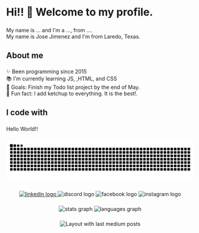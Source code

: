 <h1 align="left">Hi!! 👋 Welcome to my profile.</h1>

###

<p align="left">My name is ... and I'm a ..., from ....<br>My name is Jose Jimenez and I'm from Laredo, Texas.</p>

###

<h2 align="left">About me</h2>

###

<p align="left">✨ Been programming since 2015<br>📚 I'm currently learning JS, ,HTML, and CSS<br>🎯 Goals: Finish my Todo list project by the end of May.<br>🎲 Fun fact: I add ketchup to everything. It is the best!.</p>

###

<h2 align="left">I code with</h2>

###

<p align="left">Hello World!!</p>

###

<img src="https://raw.githubusercontent.com/JJimenez414/JJimenez414/output/snake.svg" alt="Snake animation" />

###

<div align="center">
  <a href="https://www.linkedin.com/feed/" target="_blank">
    <img src="https://raw.githubusercontent.com/maurodesouza/profile-readme-generator/master/src/assets/icons/social/linkedin/default.svg" width="52" height="40" alt="linkedin logo"  />
  </a>
  <img src="https://raw.githubusercontent.com/maurodesouza/profile-readme-generator/master/src/assets/icons/social/discord/default.svg" width="52" height="40" alt="discord logo"  />
  <img src="https://raw.githubusercontent.com/maurodesouza/profile-readme-generator/master/src/assets/icons/social/facebook/default.svg" width="52" height="40" alt="facebook logo"  />
  <img src="https://raw.githubusercontent.com/maurodesouza/profile-readme-generator/master/src/assets/icons/social/instagram/default.svg" width="52" height="40" alt="instagram logo"  />
</div>

###

<div align="center">
  <img src="https://github-readme-stats.vercel.app/api?username=JJimenez414&hide_title=false&hide_rank=false&show_icons=true&include_all_commits=true&count_private=true&disable_animations=false&theme=dracula&locale=en&hide_border=false&order=1" height="150" alt="stats graph"  />
  <img src="https://github-readme-stats.vercel.app/api/top-langs?username=JJimenez414&locale=en&hide_title=false&layout=compact&card_width=320&langs_count=5&theme=dracula&hide_border=false&order=2" height="150" alt="languages graph"  />
</div>

###

<div align="center">
  <img src="https://github-read-medium-git-main.pahlevikun.vercel.app/latest?limit=4" alt="Layout with last medium posts"  />
</div>

###
